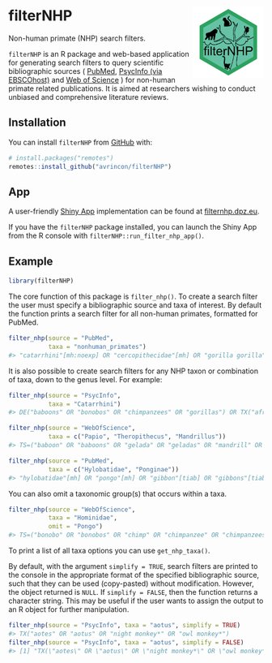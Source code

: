 
<!-- README.md is generated from README.Rmd. Please edit that file -->

# filterNHP <a><img src='inst/app/www/packageHex_v2_20210121.png' align="right" height="139"/></a>

Non-human primate (NHP) search filters.

`filterNHP` is an R package and web-based application for generating
search filters to query scientific bibliographic sources (
[PubMed](https://pubmed.ncbi.nlm.nih.gov/), [PsycInfo (via
EBSCOhost)](http://search.ebscohost.com/Login.aspx?profile=web&defaultdb=psyh&lp=login.asp&ref=https%3A%2F%2Fwww%2Egoogle%2Ecom%2F&authtype=ip,uid)
and [Web of
Science](http://login.webofknowledge.com/error/Error?Error=IPError&PathInfo=%2F&RouterURL=http%3A%2F%2Fwww.webofknowledge.com%2F&Domain=.webofknowledge.com&Src=IP&Alias=WOK5)
) for non-human primate related publications. It is aimed at researchers
wishing to conduct unbiased and comprehensive literature reviews.

## Installation

You can install `filterNHP` from [GitHub](https://github.com/) with:

``` r
# install.packages("remotes")
remotes::install_github("avrincon/filterNHP")
```

## App

A user-friendly [Shiny App](https://shiny.rstudio.com) implementation
can be found at [filternhp.dpz.eu](https://filternhp.dpz.eu).

If you have the `filterNHP` package installed, you can launch the Shiny
App from the R console with `filterNHP::run_filter_nhp_app()`.

## Example

``` r
library(filterNHP)
```

The core function of this package is `filter_nhp()`. To create a search
filter the user must specify a bibliographic source and taxa of
interest. By default the function prints a search filter for all
non-human primates, formatted for PubMed.

``` r
filter_nhp(source = "PubMed", 
           taxa = "nonhuman_primates")
#> "catarrhini"[mh:noexp] OR "cercopithecidae"[mh] OR "gorilla gorilla"[mh] OR "haplorhini"[mh:noexp] OR "hominidae"[mh:noexp] OR "hylobatidae"[mh] OR "pan paniscus"[mh] OR "pan troglodytes"[mh] OR "platyrrhini"[mh] OR "pongo"[mh] OR "primates"[mh:noexp] OR "strepsirhini"[mh] OR "tarsii"[mh] OR "allenopithecus"[tiab] OR "allocebus"[tiab] OR "alouatta"[tiab] OR "alouattinae"[tiab] OR "angwantibo*"[tiab] OR "anthropoid"[tiab] OR "anthropoidea"[tiab] OR "anthropoids"[tiab] OR "aotes"[tiab] OR "aotidae"[tiab] OR "aotinae"[tiab] OR "aotus"[tiab] OR "ape"[tiab] OR "apes"[tiab] OR "arctocebus"[tiab] OR "ateles"[tiab] OR "atelidae"[tiab] OR "atelinae"[tiab] OR "avahi"[tiab] OR "aye-aye*"[tiab] OR "baboon"[tiab] OR "baboons"[tiab] OR "bonobo"[tiab] OR "bonobos"[tiab] OR "brachyteles"[tiab] OR "bushbabies"[tiab] OR "bushbaby"[tiab] OR "cacajao"[tiab] OR "callibella"[tiab] OR "callicebinae"[tiab] OR "callicebus"[tiab] OR "callimico"[tiab] OR "callithrichid*"[tiab] OR "callithrichinae"[tiab] OR "callithrix"[tiab] OR "callitrichid"[tiab] OR "callitrichidae"[tiab] OR "callitrichide"[tiab] OR "callitrichids"[tiab] OR "callitrichinae"[tiab] OR "capuchin"[tiab] OR "capuchins"[tiab] OR "carlito syrichta"[tiab] OR "catarhine*"[tiab] OR "catarhini"[tiab] OR "catarrhina"[tiab] OR "catarrhine*"[tiab] OR "catarrhini"[tiab] OR "cebid"[tiab] OR "cebidae"[tiab] OR "cebids"[tiab] OR "cebinae"[tiab] OR "ceboidea"[tiab] OR "cebuella"[tiab] OR "cebus"[tiab] OR "cephalopachus"[tiab] OR "cercocebus"[tiab] OR "cercopithecid*"[tiab] OR "cercopithecinae"[tiab] OR "cercopithecine*"[tiab] OR "cercopithecini"[tiab] OR "cercopithecoid"[tiab] OR "cercopithecoidea"[tiab] OR "cercopithecoids"[tiab] OR "cercopithecus"[tiab] OR "cheirogaleidae"[tiab] OR "cheirogaleus"[tiab] OR "cheracebus"[tiab] OR "chimp"[tiab] OR "chimpanzee"[tiab] OR "chimpanzees"[tiab] OR "chimps"[tiab] OR "chiromyiformes"[tiab] OR "chiropotes"[tiab] OR "chlorocebus"[tiab] OR "colobidae"[tiab] OR "colobinae"[tiab] OR "colobine*"[tiab] OR "colobini"[tiab] OR "colobus*"[tiab] OR "cynomolgus"[tiab] OR "daubentonia"[tiab] OR "daubentoniidae"[tiab] OR "douc"[tiab] OR "doucs"[tiab] OR "erythrocebus"[tiab] OR "eulemur"[tiab] OR "euoticus"[tiab] OR "euprimate*"[tiab] OR "galagid*"[tiab] OR "galago"[tiab] OR "galagoides"[tiab] OR "galagonidae"[tiab] OR "galagos"[tiab] OR "gelada"[tiab] OR "geladas"[tiab] OR "gibbon"[tiab] OR "gibbons"[tiab] OR "gorilla"[tiab] OR "gorillas"[tiab] OR "grivet"[tiab] OR "grivets"[tiab] OR "guenon*"[tiab] OR "guereza*"[tiab] OR "hapalemur"[tiab] OR "haplorhine*"[tiab] OR "haplorhini"[tiab] OR "haplorrhine*"[tiab] OR "haplorrhini"[tiab] OR "hominid*"[tiab] OR "hominin"[tiab] OR "homininae"[tiab] OR "hominine"[tiab] OR "hominines"[tiab] OR "hominini"[tiab] OR "hominins"[tiab] OR "hominoidea"[tiab] OR "hoolock"[tiab] OR "howler*"[tiab] OR "hylobates"[tiab] OR "hylobatidae"[tiab] OR "indri"[tiab] OR "indridae"[tiab] OR "indriid*"[tiab] OR "indris"[tiab] OR "kipunji*"[tiab] OR "lagothrix"[tiab] OR "langur"[tiab] OR "langurs"[tiab] OR "lemur"[tiab] OR "lemurid*"[tiab] OR "lemuriform"[tiab] OR "lemuriformes"[tiab] OR "lemuriforms"[tiab] OR "lemurinae"[tiab] OR "lemuroidea"[tiab] OR "lemurs"[tiab] OR "leontideus"[tiab] OR "leontocebus"[tiab] OR "leontopithecus"[tiab] OR "lepilemur"[tiab] OR "lepilemurid*"[tiab] OR "lesula*"[tiab] OR "lophocebus"[tiab] OR "loriform"[tiab] OR "loriformes"[tiab] OR "lorinae"[tiab] OR "loris"[tiab] OR "lorises"[tiab] OR "lorisid*"[tiab] OR "lorisiform*"[tiab] OR "lorisinae"[tiab] OR "lorisoid*"[tiab] OR "lutung"[tiab] OR "lutungs"[tiab] OR "macaca"[tiab] OR "macaque's"[tiab] OR "macaque"[tiab] OR "macaques"[tiab] OR "malbrouck*"[tiab] OR "mandrill"[tiab] OR "mandrills"[tiab] OR "mandrillus"[tiab] OR "mangabey*"[tiab] OR "marmoset"[tiab] OR "marmosets"[tiab] OR "mico argentatus"[tiab] OR "mico chrysoleucos"[tiab] OR "mico emiliae"[tiab] OR "mico humilis"[tiab] OR "mico marcai"[tiab] OR "mico melanurus"[tiab] OR "mico rondoni"[tiab] OR "microcebus"[tiab] OR "miopithecus"[tiab] OR "mirza coquereli"[tiab] OR "mirza zaza"[tiab] OR "monkey"[tiab] OR "monkeys"[tiab] OR "muriqui*"[tiab] OR "nasalis larvatus"[tiab] OR "nomascus"[tiab] OR "nycticebus"[tiab] OR "oedipomidas"[tiab] OR "orang utan*"[tiab] OR "orang-utan*"[tiab] OR "orangutan*"[tiab] OR "oreonax"[tiab] OR "otolemur"[tiab] OR "pan paniscus"[tiab] OR "pan troglodytes"[tiab] OR "panin"[tiab] OR "panina"[tiab] OR "panins"[tiab] OR "papio"[tiab] OR "papionini"[tiab] OR "paragalago"[tiab] OR "perodicticinae"[tiab] OR "perodicticus"[tiab] OR "phaner"[tiab] OR "piliocolobus"[tiab] OR "pithecia"[tiab] OR "pithecidae"[tiab] OR "pitheciid*"[tiab] OR "pitheciinae"[tiab] OR "pithecinae"[tiab] OR "platyrhine*"[tiab] OR "platyrhini"[tiab] OR "platyrrhina"[tiab] OR "platyrrhine*"[tiab] OR "platyrrhini"[tiab] OR "plecturocebus"[tiab] OR "pongid*"[tiab] OR "ponginae"[tiab] OR "pongo"[tiab] OR "potto"[tiab] OR "pottos"[tiab] OR "presbytini"[tiab] OR "presbytis"[tiab] OR "primate"[tiab] OR "primates"[tiab] OR "procolobus"[tiab] OR "prolemur"[tiab] OR "propithecus"[tiab] OR "prosimian*"[tiab] OR "prosimii"[tiab] OR "pseudopotto"[tiab] OR "pygathrix"[tiab] OR "rhinopithecus"[tiab] OR "rungwecebus"[tiab] OR "saguinus"[tiab] OR "saimiri"[tiab] OR "saimiriinae"[tiab] OR "sapajus"[tiab] OR "sciurocheirus"[tiab] OR "semnopithecus"[tiab] OR "siamang"[tiab] OR "siamangs"[tiab] OR "sifaka"[tiab] OR "sifakas"[tiab] OR "simians"[tiab] OR "simias"[tiab] OR "simiiform*"[tiab] OR "strepsir*"[tiab] OR "surili*"[tiab] OR "symphalangus"[tiab] OR "talapoin*"[tiab] OR "tamarin"[tiab] OR "tamarins"[tiab] OR "tamarinus"[tiab] OR "tarsier"[tiab] OR "tarsiers"[tiab] OR "tarsiid*"[tiab] OR "tarsiiform*"[tiab] OR "tarsius"[tiab] OR "theropithecus"[tiab] OR "trachypithecus"[tiab] OR "uacari*"[tiab] OR "uakari"[tiab] OR "uakaris"[tiab] OR "varecia"[tiab] OR "vervet*"[tiab]
```

It is also possible to create search filters for any NHP taxon or
combination of taxa, down to the genus level. For example:

``` r
filter_nhp(source = "PsycInfo", 
           taxa = "Catarrhini")
#> DE("baboons" OR "bonobos" OR "chimpanzees" OR "gorillas") OR TX("african monkey*" OR "allen's swamp monkey*" OR "allenopithecus" OR "ape" OR "apes" OR "asian monkey*" OR "baboon" OR "baboons" OR "bonobo" OR "bonobos" OR "catarhine*" OR "catarhini" OR "catarrhina" OR "catarrhine*" OR "catarrhini" OR "cercocebus" OR "cercopithecid*" OR "cercopithecinae" OR "cercopithecine*" OR "cercopithecini" OR "cercopithecoid" OR "cercopithecoidea" OR "cercopithecoids" OR "cercopithecus" OR "chimp" OR "chimpanzee" OR "chimpanzees" OR "chimps" OR "chlorocebus" OR "colobidae" OR "colobinae" OR "colobine*" OR "colobini" OR "colobus*" OR "cynomolgus" OR "douc" OR "doucs" OR "erythrocebus" OR "gelada" OR "geladas" OR "gibbon" OR "gibbons" OR "gorilla" OR "gorillas" OR "grivet" OR "grivets" OR "guenon*" OR "guereza*" OR "hominid*" OR "hominin" OR "homininae" OR "hominine" OR "hominines" OR "hominini" OR "hominins" OR "hominoidea" OR "hoolock" OR "hylobates" OR "hylobatidae" OR "kipunji*" OR "langur" OR "langurs" OR "leaf eating monkey*" OR "leaf monkey*" OR "leaf-eating monkey*" OR "lesula*" OR "lophocebus" OR "lutung" OR "lutungs" OR "macaca" OR "macaque's" OR "macaque" OR "macaques" OR "malbrouck*" OR "mandrill" OR "mandrills" OR "mandrillus" OR "mangabey*" OR "miopithecus" OR "mona monkey*" OR "nasalis larvatus" OR "nomascus" OR "old world monkey*" OR "old world non-human primate*" OR "old world nonhuman primate*" OR "old world primate*" OR "orang utan*" OR "orang-utan*" OR "orangutan*" OR "pan paniscus" OR "pan troglodytes" OR "panin" OR "panina" OR "panins" OR "papio" OR "papionini" OR "patas monkey*" OR "piliocolobus" OR "pongid*" OR "ponginae" OR "pongo" OR "presbytini" OR "presbytis" OR "proboscis monkey*" OR "procolobus" OR "pygathrix" OR "rhesus monkey*" OR "rhinopithecus" OR "rungwecebus" OR "semnopithecus" OR "siamang" OR "siamangs" OR "simias" OR "snub-nosed monkey*" OR "surili*" OR "symphalangus" OR "talapoin*" OR "theropithecus" OR "trachypithecus" OR "vervet*")
```

``` r
filter_nhp(source = "WebOfScience", 
           taxa = c("Papio", "Theropithecus", "Mandrillus"))
#> TS=("baboon" OR "baboons" OR "gelada" OR "geladas" OR "mandrill" OR "mandrills" OR "mandrillus" OR "papio leucophaeus" OR "papio sphinx" OR "papio" OR "theropithecus")
```

``` r
filter_nhp(source = "PubMed", 
           taxa = c("Hylobatidae", "Ponginae"))
#> "hylobatidae"[mh] OR "pongo"[mh] OR "gibbon"[tiab] OR "gibbons"[tiab] OR "hoolock"[tiab] OR "hylobates"[tiab] OR "hylobatidae"[tiab] OR "lesser ape*"[tiab] OR "nomascus"[tiab] OR "orang utan*"[tiab] OR "orang-utan*"[tiab] OR "orangutan*"[tiab] OR "pongid*"[tiab] OR "ponginae"[tiab] OR "pongo"[tiab] OR "siamang"[tiab] OR "siamangs"[tiab] OR "symphalangus"[tiab]
```

You can also omit a taxonomic group(s) that occurs within a taxa.

``` r
filter_nhp(source = "WebOfScience", 
           taxa = "Hominidae", 
           omit = "Pongo")
#> TS=("bonobo" OR "bonobos" OR "chimp" OR "chimpanzee" OR "chimpanzees" OR "chimps" OR "gorilla" OR "gorillas" OR "great ape*" OR "hominid*" OR "hominin" OR "homininae" OR "hominine" OR "hominines" OR "hominini" OR "hominins" OR "pan paniscus" OR "pan troglodytes" OR "panin" OR "panina" OR "panins")
```

To print a list of all taxa options you can use `get_nhp_taxa()`.

By default, with the argument `simplify = TRUE`, search filters are
printed to the console in the appropriate format of the specified
bibliographic source, such that they can be used (copy-pasted) without
modification. However, the object returned is `NULL`. If
`simplify = FALSE`, then the function returns a character string. This
may be useful if the user wants to assign the output to an R object for
further manipulation.

``` r
filter_nhp(source = "PsycInfo", taxa = "aotus", simplify = TRUE)
#> TX("aotes" OR "aotus" OR "night monkey*" OR "owl monkey*")
filter_nhp(source = "PsycInfo", taxa = "aotus", simplify = FALSE)
#> [1] "TX(\"aotes\" OR \"aotus\" OR \"night monkey*\" OR \"owl monkey*\")"
```
